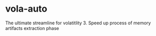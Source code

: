 # vola-auto
The ultimate streamline for volatitlity 3. Speed up process of memory artifacts extraction phase
